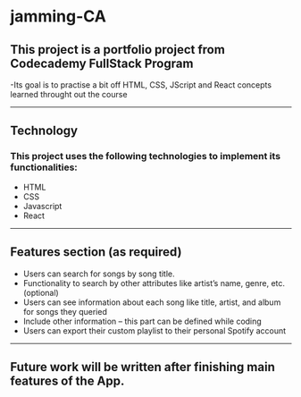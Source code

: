 # jamming-CA

## This project is a portfolio project from Codecademy FullStack Program
-Its goal is to practise a bit off HTML, CSS, JScript and React concepts learned throught out the course

---
## Technology
### This project uses the following technologies to implement its functionalities:
- HTML
- CSS
- Javascript
- React

  
---
## Features section (as required)

- Users can search for songs by song title.
- Functionality to search by other attributes like artist’s name, genre, etc. (optional)
- Users can see information about each song like title, artist, and album for songs they queried
- Include other information – this part can be defined while coding
- Users can export their custom playlist to their personal Spotify account


---
## Future work will be written after finishing main features of the App.

